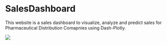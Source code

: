 # SalesDashboard
This website is a sales dashboard to visualize, analyze and predict sales for Pharmaceutical Distribution Comapnies using Dash-Plotly.


<a href="https://imgflip.com/gif/5auykh"><img src="https://imgflip.com/gif/5auykh.gif"></a>
